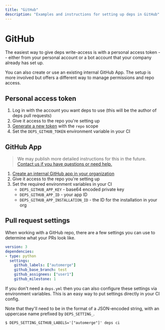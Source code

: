 ```yaml
---
title: "GitHub"
description: "Examples and instructions for setting up deps in GitHub"
---
```


# GitHub

The easiest way to give deps write-access is with a personal access token --
either from your personal account or a bot account that your company already has set up.

You can also create or use an existing internal GitHub App.
The setup is more involved but offers a different way to manage permissions and repo access.

## Personal access token

1. Log in with the account you want deps to use (this will be the author of deps pull requests)
1. Give it access to the repo you're setting up
1. [Generate a new token](https://github.com/settings/tokens) with the `repo` scope
1. Set the `DEPS_GITHUB_TOKEN` environment variable in your CI

## GitHub App

> We may publish more detailed instructions for this in the future.
[Contact us if you have questions or need help.](https://www.dependencies.io/contact/)

1. [Create an internal GitHub app in your organization](https://developer.github.com/apps/building-github-apps/creating-a-github-app/)
1. Give it access to the repo you're setting up
1. Set the required environment variables in your CI
    - `DEPS_GITHUB_APP_KEY` - base64 encoded private key
    - `DEPS_GITHUB_APP_ID` - your app ID
    - `DEPS_GITHUB_APP_INSTALLATION_ID` - the ID for the installation in your org

## Pull request settings

When working with a GitHub repo,
there are a few settings you can use to determine what your PRs look like.

```yaml
version: 3
dependencies:
- type: python
  settings:
    github_labels: ["automerge"]
    github_base_branch: test
    github_assignees: ["user1"]
    github_milestone: 1
```

If you don't need a `deps.yml` then you can also configure these settings via environment variables.
This is an easy way to put settings directly in your CI config.

Note that they'll need to be in the format of a JSON-encoded string,
with an uppercase name prefixed by `DEPS_SETTING_`.

```console
$ DEPS_SETTING_GITHUB_LABELS='["automerge"]' deps ci
```
